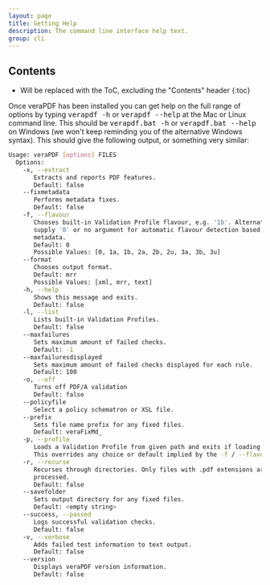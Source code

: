 ```yaml
---
layout: page
title: Getting Help
description: The command line interface help text.
group: cli
---
```


Contents
--------
* Will be replaced with the ToC, excluding the "Contents" header
{:toc}

Once veraPDF has been installed you can get help on the full range of options by
typing <kbd>verapdf -h</kbd> or <kbd>verapdf --help</kbd> at the Mac or Linux
command line. This should be <kbd>verapdf.bat -h</kbd> or
<kbd>verapdf.bat --help</kbd> on Windows (we won't keep reminding you of the alternative Windows syntax). This should give the following output, or
something very similar:

```bash
Usage: veraPDF [options] FILES
  Options:
    -x, --extract
       Extracts and reports PDF features.
       Default: false
    --fixmetadata
       Performs metadata fixes.
       Default: false
    -f, --flavour
       Chooses built-in Validation Profile flavour, e.g. '1b'. Alternatively,
       supply '0' or no argument for automatic flavour detection based on a files
       metadata.
       Default: 0
       Possible Values: [0, 1a, 1b, 2a, 2b, 2u, 3a, 3b, 3u]
    --format
       Chooses output format.
       Default: mrr
       Possible Values: [xml, mrr, text]
    -h, --help
       Shows this message and exits.
       Default: false
    -l, --list
       Lists built-in Validation Profiles.
       Default: false
    --maxfailures
       Sets maximum amount of failed checks.
       Default: -1
    --maxfailuresdisplayed
       Sets maximum amount of failed checks displayed for each rule.
       Default: 100
    -o, --off
       Turns off PDF/A validation
       Default: false
    --policyfile
       Select a policy schematron or XSL file.
    --prefix
       Sets file name prefix for any fixed files.
       Default: veraFixMd_
    -p, --profile
       Loads a Validation Profile from given path and exits if loading fails.
       This overrides any choice or default implied by the -f / --flavour option.
    -r, --recurse
       Recurses through directories. Only files with .pdf extensions are
       processed.
       Default: false
    --savefolder
       Sets output directory for any fixed files.
       Default: <empty string>
    --success, --passed
       Logs successful validation checks.
       Default: false
    -v, --verbose
       Adds failed test information to text output.
       Default: false
    --version
       Displays veraPDF version information.
       Default: false
```
